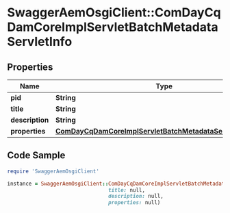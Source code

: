 # SwaggerAemOsgiClient::ComDayCqDamCoreImplServletBatchMetadataServletInfo

## Properties

Name | Type | Description | Notes
------------ | ------------- | ------------- | -------------
**pid** | **String** |  | [optional] 
**title** | **String** |  | [optional] 
**description** | **String** |  | [optional] 
**properties** | [**ComDayCqDamCoreImplServletBatchMetadataServletProperties**](ComDayCqDamCoreImplServletBatchMetadataServletProperties.md) |  | [optional] 

## Code Sample

```ruby
require 'SwaggerAemOsgiClient'

instance = SwaggerAemOsgiClient::ComDayCqDamCoreImplServletBatchMetadataServletInfo.new(pid: null,
                                 title: null,
                                 description: null,
                                 properties: null)
```


